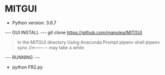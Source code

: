 # MITGUI
- Python version: 3.6.7

--- GUI INSTALL ---
git clone https://github.com/manulea/MITGUI

> In the MITGUI directory
> Using Anaconda Prompt
  > pipenv shell
  > pipenv sync //<----- may take a while

--- RUNNING ---

* python FR2.py

#
